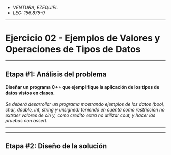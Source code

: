 + *VENTURA, EZEQUIEL* 
+ *LEG: 156.875-9*
___

# Ejercicio 02 - Ejemplos de Valores y Operaciones de Tipos de Datos
___

## Etapa #1: Análisis del problema

#### Diseñar un programa C++ que ejemplifique la aplicación de los tipos de datos vistos en clases.

*Se deberá desarrollar un programa mostrando ejemplos de los datos (bool, char, double, int, string y unsigned) teniendo en cuenta como restriccion no extraer valores de cin y, como credito extra no utilizar cout, y hacer las pruebas con assert.*
___

___

## Etapa #2: Diseño de la solución



